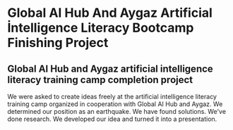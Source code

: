 # Global AI Hub And Aygaz Artificial İntelligence Literacy Bootcamp Finishing Project
## Global AI Hub and Aygaz artificial intelligence literacy training camp completion project
We were asked to create ideas freely at the artificial intelligence literacy training camp organized in cooperation with Global AI Hub and Aygaz. We determined our position as an earthquake. We have found solutions. We've done research. We developed our idea and turned it into a presentation.

